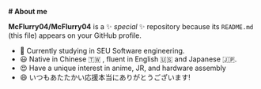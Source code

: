 **# About me**


**McFlurry04/McFlurry04** is a ✨ _special_ ✨ repository because its `README.md` (this file) appears on your GitHub profile.

- 🌱 Currently studying in SEU Software engineering.
- 😃 Native in Chinese 🇹🇼 , fluent in English :us: and Japanese :jp:.
- 😍 Have a unique interest in anime, JR, and hardware assembly
- 😄 いつもあたたかい応援本当にありがとうございます!
